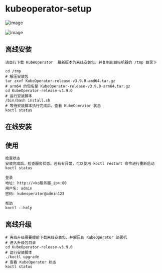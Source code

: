 # kubeoperator-setup

![image](https://github.com/data2/kubeoperator-setup/assets/13504729/6383a14d-3669-43aa-a8fe-62cdf6528e8e)

![image](https://github.com/data2/kubeoperator-setup/assets/13504729/223c4208-76b0-46c0-b589-b2b25c6b22bb)


## 离线安装

```
请自行下载 KubeOperator ​ ​最新版本的离线安装包​​，并复制到目标机器的 /tmp 目录下

cd /tmp
# 解压安装包
tar zxvf KubeOperator-release-v3.9.0-amd64.tar.gz
# arm64 的包名是 KubeOperator-release-v3.9.0-arm64.tar.gz
cd KubeOperator-release-v3.9.0
# 运行安装脚本
/bin/bash install.sh
# 等待安装脚本执行完成后，查看 KubeOperator 状态
koctl status

```

## 在线安装

## 使用

```
检查状态
安装完成后，检查服务状态。若有有异常，可以使用 koctl restart 命令进行重新启动
koctl status

登录
地址: http://<ko服务器_ip>:80
用户名: admin
密码: kubeoperator@admin123

帮助
koctl --help

```

## 离线升级

```
# 离线升级需要提前下载离线安装包，并解压到 KubeOperator 部署机
# 进入升级包目录
cd KubeOperator-release-v3.9.0
# 运行安装脚本
./koctl upgrade
# 查看 KubeOperator 状态
koctl status

```
